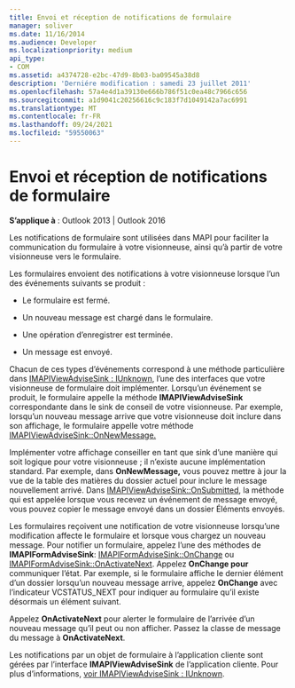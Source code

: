 ```yaml
---
title: Envoi et réception de notifications de formulaire
manager: soliver
ms.date: 11/16/2014
ms.audience: Developer
ms.localizationpriority: medium
api_type:
- COM
ms.assetid: a4374728-e2bc-47d9-8b03-ba09545a38d8
description: 'Derniére modification : samedi 23 juillet 2011'
ms.openlocfilehash: 57a4e4d1a39130e666b786f51c0ea48c7966c656
ms.sourcegitcommit: a1d9041c20256616c9c183f7d1049142a7ac6991
ms.translationtype: MT
ms.contentlocale: fr-FR
ms.lasthandoff: 09/24/2021
ms.locfileid: "59550063"
---
```

# <a name="sending-and-receiving-form-notifications"></a>Envoi et réception de notifications de formulaire

  
  
**S’applique à** : Outlook 2013 | Outlook 2016 
  
Les notifications de formulaire sont utilisées dans MAPI pour faciliter la communication du formulaire à votre visionneuse, ainsi qu’à partir de votre visionneuse vers le formulaire.
  
Les formulaires envoient des notifications à votre visionneuse lorsque l’un des événements suivants se produit :
  
- Le formulaire est fermé.
    
- Un nouveau message est chargé dans le formulaire.
    
- Une opération d’enregistrer est terminée.
    
- Un message est envoyé.
    
Chacun de ces types d’événements correspond à une méthode particulière dans [IMAPIViewAdviseSink : IUnknown](imapiviewadvisesinkiunknown.md), l’une des interfaces que votre visionneuse de formulaire doit implémenter. Lorsqu’un événement se produit, le formulaire appelle la méthode **IMAPIViewAdviseSink** correspondante dans le sink de conseil de votre visionneuse. Par exemple, lorsqu’un nouveau message arrive que votre visionneuse doit inclure dans son affichage, le formulaire appelle votre méthode [IMAPIViewAdviseSink::OnNewMessage.](imapiviewadvisesink-onnewmessage.md) 
  
Implémenter votre affichage conseiller en tant que sink d’une manière qui soit logique pour votre visionneuse ; il n’existe aucune implémentation standard. Par exemple, dans **OnNewMessage,** vous pouvez mettre à jour la vue de la table des matières du dossier actuel pour inclure le message nouvellement arrivé. Dans [IMAPIViewAdviseSink::OnSubmitted](imapiviewadvisesink-onsubmitted.md), la méthode qui est appelée lorsque vous recevez un événement de message envoyé, vous pouvez copier le message envoyé dans un dossier Éléments envoyés.
  
Les formulaires reçoivent une notification de votre visionneuse lorsqu’une modification affecte le formulaire et lorsque vous chargez un nouveau message. Pour notifier un formulaire, appelez l’une des méthodes de **IMAPIFormAdviseSink**: [IMAPIFormAdviseSink::OnChange](imapiformadvisesink-onchange.md) ou [IMAPIFormAdviseSink::OnActivateNext](imapiformadvisesink-onactivatenext.md). Appelez **OnChange pour** communiquer l’état. Par exemple, si le formulaire affiche le dernier élément d’un dossier lorsqu’un nouveau message arrive, appelez **OnChange** avec l’indicateur VCSTATUS_NEXT pour indiquer au formulaire qu’il existe désormais un élément suivant. 
  
Appelez **OnActivateNext** pour alerter le formulaire de l’arrivée d’un nouveau message qu’il peut ou non afficher. Passez la classe de message du message à **OnActivateNext**. 
  
Les notifications par un objet de formulaire à l’application cliente sont gérées par l’interface **IMAPIViewAdviseSink** de l’application cliente. Pour plus d’informations, [voir IMAPIViewAdviseSink : IUnknown](imapiviewadvisesinkiunknown.md).
  

